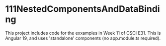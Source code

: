 # 111NestedComponentsAndDataBinding

This project includes code for the exxamples in Week 11 of CSCI E31. This is Angular 19, and uses 'standalone' components (no app.module.ts required). 